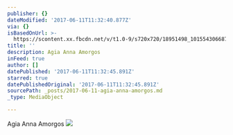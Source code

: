 ```yaml
---
publisher: {}
dateModified: '2017-06-11T11:32:40.877Z'
via: {}
isBasedOnUrl: >-
  https://scontent.xx.fbcdn.net/v/t1.0-9/s720x720/18951498_10155430668793156_1638076490580979274_n.jpg?oh=adad6d4abac0f8ae0cc49ff665c80fde&oe=59E9A7C0
title: ''
description: Agia Anna Amorgos
inFeed: true
author: []
datePublished: '2017-06-11T11:32:45.891Z'
starred: true
datePublishedOriginal: '2017-06-11T11:32:45.891Z'
sourcePath: _posts/2017-06-11-agia-anna-amorgos.md
_type: MediaObject

---
```

Agia Anna Amorgos
![](https://imgflo.herokuapp.com/graph/2b2431f8e7ba7b0/c1dba39c4de62e907a40e106123a5dd3/noop.jpg?input=https%3A%2F%2Fscontent.xx.fbcdn.net%2Fv%2Ft1.0-9%2Fs720x720%2F18951498_10155430668793156_1638076490580979274_n.jpg%3Foh%3Dadad6d4abac0f8ae0cc49ff665c80fde%26oe%3D59E9A7C0)